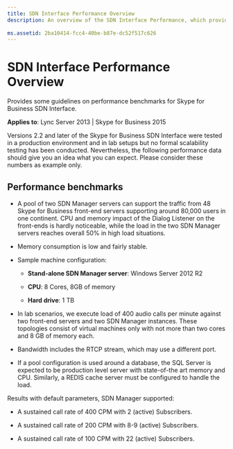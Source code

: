 ```yaml
---
title: SDN Interface Performance Overview
description: An overview of the SDN Interface Performance, which provides some guidelines on performance benchmarks for Skype for Business SDN Interface.
 
ms.assetid: 2ba10414-fcc4-40be-b87e-dc52f517c626
---
```



# SDN Interface Performance Overview
Provides some guidelines on performance benchmarks for Skype for Business SDN Interface.

  
    
    

 **Applies to**: Lync Server 2013 | Skype for Business 2015
 
Versions 2.2 and later of the Skype for Business SDN Interface were tested in a production environment and in lab setups but no formal scalability testing has been conducted. Nevertheless, the following performance data should give you an idea what you can expect. Please consider these numbers as example only.
  
    
    


## Performance benchmarks


- A pool of two SDN Manager servers can support the traffic from 48 Skype for Business front-end servers supporting around 80,000 users in one continent. CPU and memory impact of the Dialog Listener on the front-ends is hardly noticeable, while the load in the two SDN Manager servers reaches overall 50% in high load situations.
    
  
- Memory consumption is low and fairly stable.
    
  
- Sample machine configuration:
    
  - **Stand-alone SDN Manager server**: Windows Server 2012 R2
    
  
  - **CPU**: 8 Cores, 8GB of memory
    
  
  - **Hard drive**: 1 TB
    
  
- In lab scenarios, we execute load of 400 audio calls per minute against two front-end servers and two SDN Manager instances. These topologies consist of virtual machines only with not more than two cores and 8 GB of memory each.
    
  
- Bandwidth includes the RTCP stream, which may use a different port.
    
  
- If a pool configuration is used around a database, the SQL Server is expected to be production level server with state-of-the art memory and CPU. Similarly, a REDIS cache server must be configured to handle the load.
    
  
Results with default parameters, SDN Manager supported: 
  
    
    

- A sustained call rate of 400 CPM with 2 (active) Subscribers.
    
  
- A sustained call rate of 200 CPM with 8-9 (active) Subscribers.
    
  
- A sustained call rate of 100 CPM with 22 (active) Subscribers.
    
  

